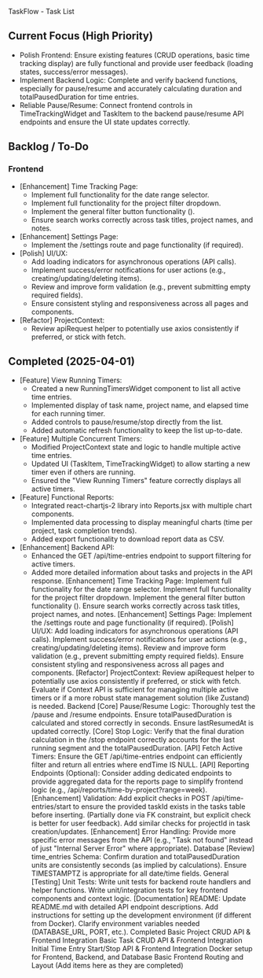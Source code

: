 TaskFlow - Task List

## Current Focus (High Priority)
- Polish Frontend: Ensure existing features (CRUD operations, basic time tracking display) are fully functional and provide user feedback (loading states, success/error messages).
- Implement Backend Logic: Complete and verify backend functions, especially for pause/resume and accurately calculating duration and totalPausedDuration for time entries.
- Reliable Pause/Resume: Connect frontend controls in TimeTrackingWidget and TaskItem to the backend pause/resume API endpoints and ensure the UI state updates correctly.

## Backlog / To-Do

### Frontend
- [Enhancement] Time Tracking Page:
  - Implement full functionality for the date range selector.
  - Implement full functionality for the project filter dropdown.
  - Implement the general filter button functionality (<FiFilter />).
  - Ensure search works correctly across task titles, project names, and notes.
- [Enhancement] Settings Page:
  - Implement the /settings route and page functionality (if required).
- [Polish] UI/UX:
  - Add loading indicators for asynchronous operations (API calls).
  - Implement success/error notifications for user actions (e.g., creating/updating/deleting items).
  - Review and improve form validation (e.g., prevent submitting empty required fields).
  - Ensure consistent styling and responsiveness across all pages and components.
- [Refactor] ProjectContext:
  - Review apiRequest helper to potentially use axios consistently if preferred, or stick with fetch.

## Completed (2025-04-01)
- [Feature] View Running Timers:
  - Created a new RunningTimersWidget component to list all active time entries.
  - Implemented display of task name, project name, and elapsed time for each running timer.
  - Added controls to pause/resume/stop directly from the list.
  - Added automatic refresh functionality to keep the list up-to-date.
- [Feature] Multiple Concurrent Timers:
  - Modified ProjectContext state and logic to handle multiple active time entries.
  - Updated UI (TaskItem, TimeTrackingWidget) to allow starting a new timer even if others are running.
  - Ensured the "View Running Timers" feature correctly displays all active timers.
- [Feature] Functional Reports:
  - Integrated react-chartjs-2 library into Reports.jsx with multiple chart components.
  - Implemented data processing to display meaningful charts (time per project, task completion trends).
  - Added export functionality to download report data as CSV.
- [Enhancement] Backend API:
  - Enhanced the GET /api/time-entries endpoint to support filtering for active timers.
  - Added more detailed information about tasks and projects in the API response.
[Enhancement] Time Tracking Page:
Implement full functionality for the date range selector.
Implement full functionality for the project filter dropdown.
Implement the general filter button functionality (<FiFilter />).
Ensure search works correctly across task titles, project names, and notes.
[Enhancement] Settings Page:
Implement the /settings route and page functionality (if required).
[Polish] UI/UX:
Add loading indicators for asynchronous operations (API calls).
Implement success/error notifications for user actions (e.g., creating/updating/deleting items).
Review and improve form validation (e.g., prevent submitting empty required fields).
Ensure consistent styling and responsiveness across all pages and components.
[Refactor] ProjectContext:
Review apiRequest helper to potentially use axios consistently if preferred, or stick with fetch.
Evaluate if Context API is sufficient for managing multiple active timers or if a more robust state management solution (like Zustand) is needed.
Backend
[Core] Pause/Resume Logic:
Thoroughly test the /pause and /resume endpoints.
Ensure totalPausedDuration is calculated and stored correctly in seconds.
Ensure lastResumedAt is updated correctly.
[Core] Stop Logic:
Verify that the final duration calculation in the /stop endpoint correctly accounts for the last running segment and the totalPausedDuration.
[API] Fetch Active Timers:
Ensure the GET /api/time-entries endpoint can efficiently filter and return all entries where endTime IS NULL.
[API] Reporting Endpoints (Optional):
Consider adding dedicated endpoints to provide aggregated data for the reports page to simplify frontend logic (e.g., /api/reports/time-by-project?range=week).
[Enhancement] Validation:
Add explicit checks in POST /api/time-entries/start to ensure the provided taskId exists in the tasks table before inserting. (Partially done via FK constraint, but explicit check is better for user feedback).
Add similar checks for projectId in task creation/updates.
[Enhancement] Error Handling:
Provide more specific error messages from the API (e.g., "Task not found" instead of just "Internal Server Error" where appropriate).
Database
[Review] time_entries Schema:
Confirm duration and totalPausedDuration units are consistently seconds (as implied by calculations).
Ensure TIMESTAMPTZ is appropriate for all date/time fields.
General
[Testing] Unit Tests:
Write unit tests for backend route handlers and helper functions.
Write unit/integration tests for key frontend components and context logic.
[Documentation] README:
Update README.md with detailed API endpoint descriptions.
Add instructions for setting up the development environment (if different from Docker).
Clarify environment variables needed (DATABASE_URL, PORT, etc.).
Completed
Basic Project CRUD API & Frontend Integration
Basic Task CRUD API & Frontend Integration
Initial Time Entry Start/Stop API & Frontend Integration
Docker setup for Frontend, Backend, and Database
Basic Frontend Routing and Layout
(Add items here as they are completed)
